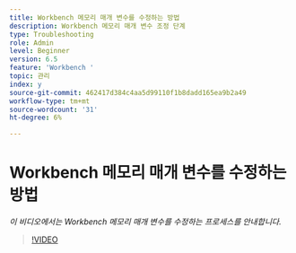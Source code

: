 ```yaml
---
title: Workbench 메모리 매개 변수를 수정하는 방법
description: Workbench 메모리 매개 변수 조정 단계
type: Troubleshooting
role: Admin
level: Beginner
version: 6.5
feature: 'Workbench '
topic: 관리
index: y
source-git-commit: 462417d384c4aa5d99110f1b8dadd165ea9b2a49
workflow-type: tm+mt
source-wordcount: '31'
ht-degree: 6%

---
```




# Workbench 메모리 매개 변수를 수정하는 방법

*이 비디오에서는 Workbench 메모리 매개 변수를 수정하는 프로세스를 안내합니다.*

>[!VIDEO](https://video.tv.adobe.com/v/335509?quality=9&learn=on)
